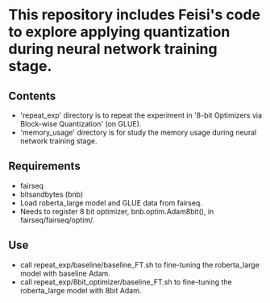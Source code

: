 # This repository includes Feisi's code to explore applying quantization during neural network training stage. 

## Contents
- 'repeat_exp' directory is to repeat the experiment in '8-bit Optimizers via Block-wise Quantization' (on GLUE). 
- 'memory_usage' directory is for study the memory usage during neural network training stage. 

## Requirements
- fairseq
- bitsandbytes (bnb)
- Load roberta_large model and GLUE data from fairseq. 
- Needs to register 8 bit optimizer, bnb.optim.Adam8bit(), in fairseq/fairseq/optim/. 

## Use
- call repeat_exp/baseline/baseline_FT.sh to fine-tuning the roberta_large model with baseline Adam. 
- call repeat_exp/8bit_optimizer/baseline_FT.sh to fine-tuning the roberta_large model with 8bit Adam. 

